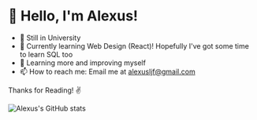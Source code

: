 # 👋  Hello, I'm Alexus!

- 📖 Still in University 
- 📖 Currently learning Web Design (React)! Hopefully I've got some time to learn SQL too
- 🌠 Learning more and improving myself
- 📫 How to reach me: Email me at alexusljf@gmail.com

Thanks for Reading! ✌️

<div style="width:800px; margin:0 auto;">
  
  ![Alexus's GitHub stats](https://github-readme-stats.vercel.app/api?username=alexusljf&show_icons=true&count_private=true&theme=cobalt)
  
</div>
